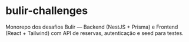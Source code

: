 # bulir-challenges
Monorepo dos desafios Bulir — Backend (NestJS + Prisma) e Frontend (React + Tailwind) com API de reservas, autenticação e seed para testes.
